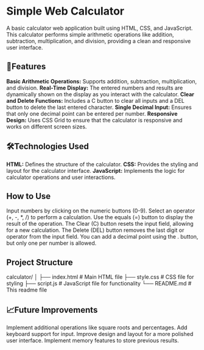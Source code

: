 # Simple Web Calculator

A basic calculator web application built using HTML, CSS, and JavaScript. This calculator performs simple arithmetic operations like addition, subtraction, multiplication, and division, providing a clean and responsive user interface.

## 🌟Features
**Basic Arithmetic Operations:** Supports addition, subtraction, multiplication, and division.
**Real-Time Display:** The entered numbers and results are dynamically shown on the display as you interact with the calculator.
**Clear and Delete Functions:** Includes a C button to clear all inputs and a DEL button to delete the last entered character.
**Single Decimal Input:** Ensures that only one decimal point can be entered per number.
**Responsive Design:** Uses CSS Grid to ensure that the calculator is responsive and works on different screen sizes.

## 🛠️Technologies Used
**HTML:** Defines the structure of the calculator.
**CSS:** Provides the styling and layout for the calculator interface.
**JavaScript:** Implements the logic for calculator operations and user interactions.

## How to Use
Input numbers by clicking on the numeric buttons (0-9).
Select an operator (+, -, *, /) to perform a calculation.
Use the equals (=) button to display the result of the operation.
The Clear (C) button resets the input field, allowing for a new calculation.
The Delete (DEL) button removes the last digit or operator from the input field.
You can add a decimal point using the . button, but only one per number is allowed.

## Project Structure
calculator/
│
├── index.html        # Main HTML file
├── style.css         # CSS file for styling
├── script.js         # JavaScript file for functionality
└── README.md         # This readme file

## 📈Future Improvements
Implement additional operations like square roots and percentages.
Add keyboard support for input.
Improve design and layout for a more polished user interface.
Implement memory features to store previous results.


